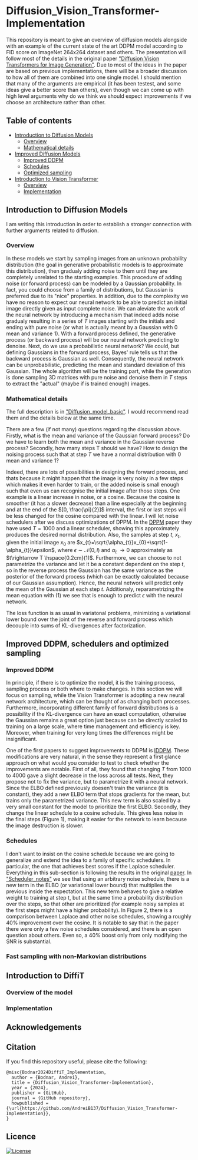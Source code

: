 # Diffusion_Vision_Transformer-Implementation

This repository is meant to give an overview of diffusion models alongside with an example of the current state of the art DDPM model according to FID score on ImageNet 264x264 dataset and others. The presentation will follow most of the details in the original paper ["Diffusion Vision Transformers for Image Generation"](https://arxiv.org/pdf/2312.02139). Due to most of the ideas in the paper are based on previous implementations, there will be a broader discussion to how all of them are combined into one single model. I should mention that many of the arguments are empirical (it has been testest, and some ideas give a better score than others), even though we can come up with high level arguments why do we think we should expect improvements if we choose an architecture rather than other.

## Table of contents

* [Introduction to Diffusion Models](#Introduction-to-Diffusion-Models)
    * [Overview](#Overview)
    * [Mathematical details](#Mathematical-details)
* [Improved Diffusion Models](#Improved-DDPM,-schedulers-and-optimized-sampling)
    * [Improved DDPM](#Improved-DDPM)
    * [Schedules](#Schedules)
    * [Optimized sampling](#Fast-sampling-with-non-Markovian-distributions)
* [Introduction to Vision Transformer](#Introduction-to-DiffiT)
   * [Overview](#Overview-of-the-model)
   * [Implementation](#Implementation)

## Introduction to Diffusion Models

I am writing this introduction in order to establish a stronger connection with further arguments related to diffusion.

### Overview

In these models we start by sampling images from an unknown probability distribution (the goal in generative probabilistic models is to approximate this distribution), then gradualy adding noise to them until they are completely unrelated to the starting examples. This procedure of adding noise (or forward process) can be modeled by a Gaussian probability. In fact, you could choose from a family of distributions, but Gaussian is preferred due to its "nice" properties. In addition, due to the complexity we have no reason to expect our neural network to be able to predict an initial image directly given as input complete noise. We can aleviate the work of the neural network by introducing a mechanism that indeed adds noise gradualy resulting in a series of $T$ images starting with the initials and ending with pure noise (or what is actually meant by a Gaussian with 0 mean and variance 1). With a forward process defined, the generative process (or backward process) will be our neural network predicting to denoise. Next, do we use a probabilistic neural network? We could, but defining Gaussians in the forward process, Bayes' rule tells us that the backward process is Gaussian as well. Consequently, the neural network can be unprobabilistic, predicting the mean and standard deviation of this Gaussian. The whole algorithm will be the training part, while the generation is done sampling 3D matrices with pure noise and denoise them in $T$ steps to extract the "actual" (maybe if is trained enough) images. 

### Mathematical details

The full description is in ["Diffusion_model_basic"](https://github.com/AndreiB137/Diffusion_Vision_Transformer-Implementation/blob/main/Diffusion_model_basic.pdf). I would recommend read them and the details below at the same time. 

There are a few (if not many) questions regarding the discussion above. Firstly, what is the mean and variance of the Gaussian forward process? Do we have to learn both the mean and variance in the Gaussian reverse process? Secondly, how many steps T should we have? How to design the noising process such that at step $T$ we have a normal distribution with 0 mean and variance 1?

Indeed, there are lots of possibilities in designing the forward process, and thats because it might happen that the image is very noisy in a few steps which makes it even harder to train, or the added noise is small enough such that even us can recognise the initial image after those steps. One example is a linear increase in noise, or a cosine. Because the cosine is smoother (it has a slower decrease) than a line especially at the beginning and at the end of the $[0, \frac{\pi}{2}]$ interval, the first or last steps will be less changed for the cosine compared with the linear. I will let noise schedulers after we discuss optimizations of DPPM. In the [DPPM](https://arxiv.org/pdf/2006.11239) paper they have used $T = 1000$ and a linear scheduler, showing this approximately produces the desired normal distribution. Also, the samples at step $t$, $x_{t}$, given the initial image $x_{0}$ are $x_{t}=\sqrt{\alpha_{t}}x_{0}+\sqrt{1-\alpha_{t}}\epsilon$, where $\epsilon \sim \mathcal{N}(0, I)$ and $\alpha_{t}$ $\rightarrow 0$ approximately as $t\rightarrow T \hspace{0.2cm}(1)$. Furthermore, we can choose to not parametrize the variance and let it be a constant dependent on the step $t$, so in the reverse process the Gaussian has the same variance as the posterior of the forward process (which can be exactly calculated because of our Gaussian assumption). Hence, the neural network will predict only the mean of the Gaussian at each step $t$. Additionaly, reparametrizing the mean equation with $(1)$ we see that is enough to predict $\epsilon$ with the neural network.

The loss function is as usual in variatonal problems, minimizing a variational lower bound over the joint of the reverse and forward process which decouple into sums of KL-divergences after factorization.

## Improved DDPM, schedulers and optimized sampling

### Improved DDPM

In principle, if there is to optimize the model, it is the training process, sampling process or both where to make changes. In this section we will focus on sampling, while the Vision Transformer is adopting a new neural network architecture, which can be thought of as changing both processes. Furthermore, incorporating different family of forward distributions is a possibility if the KL-divergence can have an exact computation, otherwise the Gaussian remains a great option just because can be directly scaled to training on a large scale, where time management and efficiency is key. Moreover, when training for very long times the differences might be insignificant. 

One of the first papers to suggest improvements to DDPM is [IDDPM](https://arxiv.org/pdf/2102.09672). These modifications are very natural, in the sense they represent a first glance approach on what would you consider to test to check whether the improvements are notable. First of all, they found that changing $T$ from 1000 to 4000 gave a slight decrease in the loss across all tests. Next, they propose not to fix the variance, but to parametrize it with a neural network. Since the ELBO defined previously doesen't train the variance (it is constant), they add a new ELBO term that stops gradients for the mean, but trains only the parametrized variance. This new term is also scaled by a very small constant for the model to prioritize the first ELBO. Secondly, they change the linear schedule to a cosine schedule. This gives less noise in the final steps (Figure 1), making it easier for the network to learn because the image destruction is slower. 

### Schedules

I don't want to insist on the cosine schedule because we are going to generalize and extend the idea to a family of specific schedulers. In particular, the one that achieves best scores if the Laplace scheduler. Everything in this sub-section is following the results in the original [paper](https://arxiv.org/pdf/2407.03297). In ["Scheduler_notes"](https://github.com/AndreiB137/Diffusion_Vision_Transformer-Implementation/blob/main/Noise_schedule_notes.pdf) we see that using an arbitrary noise schedule, there is a new term in the ELBO (or variational lower bound) that multiplies the previous inside the expectation. This new term behaves to give a relative weight to training at step t, but at the same time a probability distribution over the steps, so that other are prioritized (for example noisy samples at the first steps might have a higher probability). In Figure 2, there is a comparison between Laplace and other noise schedules, showing a roughly 40% improvement over the cosine. It is notable to say that in the paper there were only a few noise schedules considered, and there is an open question about others. Even so, a 40% boost only from only modifying the SNR is substantial.

### Fast sampling with non-Markovian distributions


## Introduction to DiffiT

### Overview of the model

### Implementation

## Acknowledgements

## Citation

If you find this repository useful, please cite the following:

```
@misc{Bodnar2024DiffiT_Implementation,
  author = {Bodnar, Andrei},
  title = {Diffusion_Vision_Transformer-Implementation},
  year = {2024},
  publisher = {GitHub},
  journal = {GitHub repository},
  howpublished = {\url{https://github.com/AndreiB137/Diffusion_Vision_Transformer-Implementation}},
}
```

## Licence

[![License](https://img.shields.io/badge/License-BSD_3--Clause-blue.svg)](LICENSE)




